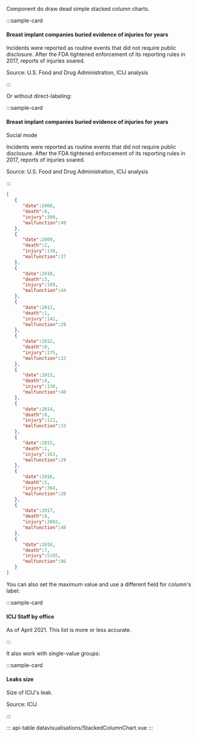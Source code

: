 Component do draw dead simple stacked column charts.

:::sample-card
<div class="m-4">
  <h4>
    Breast implant companies buried evidence of injuries for years
  </h4>
  <p class="text-muted">
    Incidents were reported as routine events that did not require public disclosure. After the FDA tightened enforcement of its reporting rules in 2017, reports of injuries soared.
  </p>
  <stacked-column-chart
    :data="incidentReportsUrl"
    :groups="incidentReportsGroups"
    class="my-4"
    y-axis-tick-format=",.0f" />  
  <p class="text-muted small">
    Source: U.S. Food and Drug Administration, ICIJ analysis
  </p>
</div>
:::

Or without direct-labeling:

:::sample-card
<div class="m-4">
  <div class="d-flex align-items-baseline">
    <h4>
      Breast implant companies buried evidence of injuries for years
    </h4>
    <b-form-checkbox class="text-nowrap ml-4" switch v-model="socialMode">
      Social mode
    </b-form-checkbox>
  </div>
  <p class="text-muted">
    Incidents were reported as routine events that did not require public disclosure. After the FDA tightened enforcement of its reporting rules in 2017, reports of injuries soared.
  </p>
  <stacked-column-chart :social-mode="socialMode" no-direct-labeling :data="incidentReportsUrl" y-axis-tick-format=",.0f" class="my-4" />  
  <p class="text-muted small">
    Source: U.S. Food and Drug Administration, ICIJ analysis
  </p>
</div>
:::

<collapsible-block label="Show the data structure">

```json
[
   {
      "date":2008,
      "death":0,
      "injury":300,
      "malfunction":49
   },
   {
      "date":2009,
      "death":2,
      "injury":138,
      "malfunction":37
   },
   {
      "date":2010,
      "death":3,
      "injury":109,
      "malfunction":44
   },
   {
      "date":2011,
      "death":1,
      "injury":141,
      "malfunction":29
   },
   {
      "date":2012,
      "death":0,
      "injury":175,
      "malfunction":32
   },
   {
      "date":2013,
      "death":4,
      "injury":130,
      "malfunction":40
   },
   {
      "date":2014,
      "death":6,
      "injury":122,
      "malfunction":33
   },
   {
      "date":2015,
      "death":1,
      "injury":163,
      "malfunction":29
   },
   {
      "date":2016,
      "death":5,
      "injury":304,
      "malfunction":28
   },
   {
      "date":2017,
      "death":8,
      "injury":2082,
      "malfunction":48
   },
   {
      "date":2018,
      "death":7,
      "injury":5185,
      "malfunction":86
   }
]
```

</collapsible-block>

You can also set the maximum value and use a different field for column's label:

:::sample-card
<div class="m-4">
  <h4>
    ICIJ Staff by office
  </h4>
  <p class="text-muted">As of April 2021. This list is more or less accurate.</p>
  <stacked-column-chart :data="icijStaff" :max-value="10" no-tooltips labelField="city" hide-empty-values class="my-4" />  
</div>
:::

<collapsible-block label="Show the data structure" :json="icijStaff" />

It also work with single-value groups:

:::sample-card
<div class="m-4">
  <h4>Leaks size</h4>
  <p class="text-muted">
    Size of ICIJ's leak.
  </p>
  <stacked-column-chart
    :data="leaksSize"
    :y-axis-tick-format="humanReadableGb"
    :max-value="3000"
    label-field="leak"
    class="my-4"
    bar-max-width="50%"
    hide-legend
    no-tooltips />
  <p class="text-muted small">
    Source: ICIJ
  </p>
</div>
:::

<collapsible-block label="Show the data structure" :json="leaksSize" />

::: api-table datavisualisations/StackedColumnChart.vue :::

<script>
  export default {
    data () {
      return {
        socialMode: false,
        incidentReportsUrl: 'https://gist.githubusercontent.com/pirhoo/4055e8d1ee3016805eaf1d2feabdd895/raw/a3d2ba8e9d19fcd9fc659dab50ec075248178238/stacked-colums-incidents.json',
        incidentReportsGroups: ['Deaths', 'Injuries', 'Malfunctions'],
        icijStaff: [
          { "city": "Washington DC", "developers": 1, "journalists": 6, "devops": 1, "finance": 1 },
          { "city": "Paris ", "developers": 5, "journalists": 1, "devops": 0, "finance": 0 },
          { "city": "Madrid ", "developers": 1, "journalists": 0, "devops": 4, "finance": 0 },
          { "city": "New York City", "developers": 0, "journalists": 3, "devops": 0, "finance": 1 },
          { "city": "Syndey", "developers": 0, "journalists": 2, "devops": 0, "finance": 1 },
        ],
        leaksSize: [        
          { leak: 'Offshore Leaks (2013)', size: 260 },
          { leak: 'Panama Papers (2016)', size: 2.6 * 1e3 },
          { leak: 'Paradise Papers (2017)', size: 1.4 * 1e3 }
        ]
      }
    },    
    methods: {
      humanReadableGb (size) {
        if (size >= 1e3) {
          return `${size/1e3}TB`          
        } else {          
          return `${size}GB`
        }
      }
    }
  }
</script>
